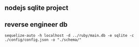 ## nodejs sqlite project


## reverse engineer db

`sequelize-auto -h localhost -d ../ruby/main.db -e sqlite -c ./config/config.json -o "./schema/"`